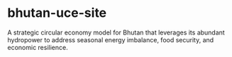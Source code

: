 # bhutan-uce-site
A strategic circular economy model for Bhutan that leverages its abundant hydropower to address seasonal energy imbalance, food security, and economic resilience.
